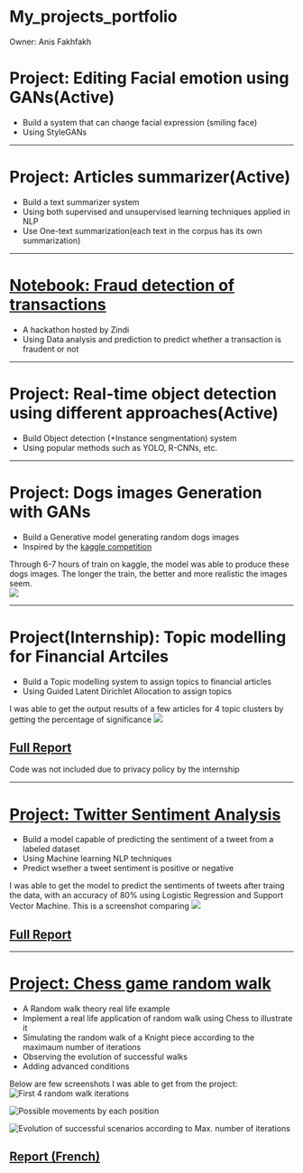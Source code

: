 # My_projects_portfolio
Owner: Anis Fakhfakh


# Project: Editing Facial emotion using GANs(Active)
* Build a system that can change facial expression (smiling face)
* Using StyleGANs

---
# Project: Articles summarizer(Active)
* Build a text summarizer system
* Using both supervised and unsupervised learning techniques applied in NLP
* Use One-text summarization(each text in the corpus has its own summarization)

---

# [Notebook: Fraud detection of transactions](https://github.com/anisfakhfakh/Fraud-detection-of-transactions) 
* A hackathon hosted by Zindi
* Using Data analysis and prediction to predict whether a transaction is fraudent or not 

---

# Project: Real-time object detection using different approaches(Active)
* Build Object detection (+Instance sengmentation) system 
* Using popular methods such as YOLO, R-CNNs, etc.

---

# Project: Dogs images Generation with GANs
* Build a Generative model generating random dogs images
* Inspired by the [kaggle competition](https://www.kaggle.com/c/generative-dog-images/overview) 

Through 6-7 hours of train on kaggle, the model was able to produce these dogs images. The longer the train, the better and more realistic the images seem.  
![](https://github.com/anisfakhfakh/My_projects_portfolio/blob/main/Images/Generated%20Dogs.png)

---

# Project(Internship): Topic modelling for Financial Artciles
* Build a Topic modelling system to assign topics to financial articles 
* Using Guided Latent Dirichlet Allocation to assign topics

I was able to get the output results of a few articles for 4 topic clusters by getting the percentage of significance 
![](https://github.com/anisfakhfakh/My_projects_portfolio/blob/main/Images/Topic%20modelling%20results.PNG)

## [Full Report](https://drive.google.com/file/d/1dWGjvWhX1XCUFrQtGr5B2-eW1v2l8vlq/view?usp=sharing)
Code was not included due to privacy policy by the internship

---

# [Project: Twitter Sentiment Analysis](https://github.com/anisfakhfakh/Twitter-sentiment-analysis) 
* Build a model capable of predicting the sentiment of a tweet from a labeled dataset
* Using Machine learning NLP techniques
* Predict wsether a tweet sentiment is positive or negative

I was able to get the model to predict the sentiments of tweets after traing the data, with an accuracy of 80% using Logistic Regression and Support Vector Machine.
This is a screenshot comparing 
![](https://github.com/anisfakhfakh/My_projects_portfolio/blob/main/Images/Twitter%20Sentiment%20analysis%20models%20accuracy.png)

## [Full Report](https://drive.google.com/file/d/1mQyEo7B1EIN7iaZXUDSzKWji6MVWG37X/view)

---
# [Project: Chess game random walk](https://github.com/anisfakhfakh/Chess_game-random_walk) 
* A Random walk theory real life example
* Implement a real life application of random walk using Chess to illustrate it
* Simulating the random walk of a Knight piece according to the maximaum number of iterations
* Observing the evolution of successful walks
* Adding advanced conditions

Below are few screenshots I was able to get from the project:
![First 4 random walk iterations](https://github.com/anisfakhfakh/Chess_game-random_walk/blob/main/plots/Example%20of%20random%20walk%20iterations.PNG)

![Possible movements by each position](https://github.com/anisfakhfakh/Chess_game-random_walk/blob/main/plots/Number%20of%20possible%20movements%20by%20position.png)

![Evolution of successful scenarios according to Max. number of iterations](https://github.com/anisfakhfakh/Chess_game-random_walk/blob/main/plots/number%20of%20scenarions%20for%20every%20possible%20number%20of%20mouvements.PNG)

## [Report (French)](https://drive.google.com/file/d/1voTDEaUm83QKuhAL-_HxwcHVRhNvLRT5/view)


